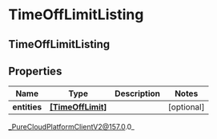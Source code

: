 # TimeOffLimitListing

## TimeOffLimitListing

## Properties

|Name | Type | Description | Notes|
|------------ | ------------- | ------------- | -------------|
| **entities** | [**[TimeOffLimit]**](TimeOffLimit) |  | [optional] |



_PureCloudPlatformClientV2@157.0.0_
